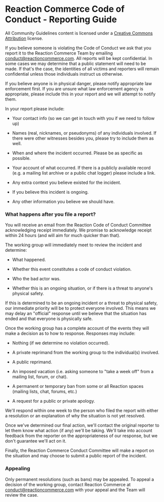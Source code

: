 # Reaction Commerce Code of Conduct - Reporting Guide

All Community Guidelines content is licensed under a [Creative Commons Attribution](https://creativecommons.org/licenses/by/3.0/) license.

If you believe someone is violating the Code of Conduct we ask that you report it to the Reaction Commerce Team by emailing [conduct@reactioncommerce.com](mailto:conduct@reactioncommerce.com). All reports will be kept confidential. In some cases we may determine that a public statement will need to be made. If that's the case, the identities of all victims and reporters will remain confidential unless those individuals instruct us otherwise.

If you believe anyone is in physical danger, please notify appropriate law enforcement first. If you are unsure what law enforcement agency is appropriate, please include this in your report and we will attempt to notify them.

In your report please include:

* Your contact info (so we can get in touch with you if we need to follow up)

* Names (real, nicknames, or pseudonyms) of any individuals involved. If there were other witnesses besides you, please try to include them as well.

* When and where the incident occurred. Please be as specific as possible.

* Your account of what occurred. If there is a publicly available record (e.g. a mailing list archive or a public chat logger) please include a link.

* Any extra context you believe existed for the incident.

* If you believe this incident is ongoing.

* Any other information you believe we should have.

### What happens after you file a report?

You will receive an email from the Reaction Code of Conduct Committee acknowledging receipt immediately. We promise to acknowledge receipt within 24 hours (and will aim for much quicker than that).

The working group will immediately meet to review the incident and determine:

* What happened.

* Whether this event constitutes a code of conduct violation.

* Who the bad actor was.

* Whether this is an ongoing situation, or if there is a threat to anyone's physical safety.

If this is determined to be an ongoing incident or a threat to physical safety, our immediate priority will be to protect everyone involved. This means we may delay an "official" response until we believe that the situation has ended and that everyone is physically safe.

Once the working group has a complete account of the events they will make a decision as to how to response. Responses may include:

* Nothing (if we determine no violation occurred).

* A private reprimand from the working group to the individual(s) involved.

* A public reprimand.

* An imposed vacation (i.e. asking someone to "take a week off" from a mailing list, forum, or chat).

* A permanent or temporary ban from some or all Reaction spaces (mailing lists, chat, forums, etc.)

* A request for a public or private apology.

We'll respond within one week to the person who filed the report with either a resolution or an explanation of why the situation is not yet resolved.

Once we've determined our final action, we'll contact the original reporter to let them know what action (if any) we'll be taking. We'll take into account feedback from the reporter on the appropriateness of our response, but we don't guarantee we'll act on it.

Finally, the Reaction Commerce Conduct Committee will make a report on the situation and may choose to submit a public report of the incident.

### Appealing

Only permanent resolutions (such as bans) may be appealed. To appeal a decision of the working group, contact Reaction Commerce at [conduct@reactioncommerce.com](mailto:conduct@reactioncommerce.com) with your appeal and the Team will review the case.
